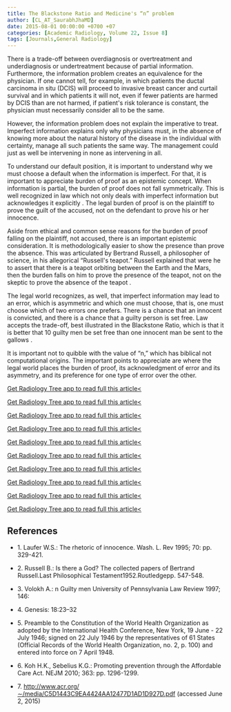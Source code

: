 ```yaml
---
title: The Blackstone Ratio and Medicine's “n” problem
author: [CL_AT_SaurabhJhaMD]
date: 2015-08-01 00:00:00 +0700 +07
categories: [Academic Radiology, Volume 22, Issue 8]
tags: [Journals,General Radiology]
---
```

There is a trade-off between overdiagnosis or overtreatment and underdiagnosis or undertreatment because of partial information. Furthermore, the information problem creates an equivalence for the physician. If one cannot tell, for example, in which patients the ductal carcinoma in situ (DCIS) will proceed to invasive breast cancer and curtail survival and in which patients it will not, even if fewer patients are harmed by DCIS than are not harmed, if patient's risk tolerance is constant, the physician must necessarily consider all to be the same.

However, the information problem does not explain the imperative to treat. Imperfect information explains only why physicians must, in the absence of knowing more about the natural history of the disease in the individual with certainty, manage all such patients the same way. The management could just as well be intervening in none as intervening in all.

To understand our default position, it is important to understand why we must choose a default when the information is imperfect. For that, it is important to appreciate burden of proof as an epistemic concept. When information is partial, the burden of proof does not fall symmetrically. This is well recognized in law which not only deals with imperfect information but acknowledges it explicitly . The legal burden of proof is on the plaintiff to prove the guilt of the accused, not on the defendant to prove his or her innocence.

Aside from ethical and common sense reasons for the burden of proof falling on the plaintiff, not accused, there is an important epistemic consideration. It is methodologically easier to show the presence than prove the absence. This was articulated by Bertrand Russell, a philosopher of science, in his allegorical “Russell's teapot.” Russell explained that were he to assert that there is a teapot orbiting between the Earth and the Mars, then the burden falls on him to prove the presence of the teapot, not on the skeptic to prove the absence of the teapot .

The legal world recognizes, as well, that imperfect information may lead to an error, which is asymmetric and which one must choose, that is, one must choose which of two errors one prefers. There is a chance that an innocent is convicted, and there is a chance that a guilty person is set free. Law accepts the trade-off, best illustrated in the Blackstone Ratio, which is that it is better that 10 guilty men be set free than one innocent man be sent to the gallows .

It is important not to quibble with the value of “n,” which has biblical not computational origins. The important points to appreciate are where the legal world places the burden of proof, its acknowledgment of error and its asymmetry, and its preference for one type of error over the other.

[Get Radiology Tree app to read full this article<](https://clinicalpub.com/app)

[Get Radiology Tree app to read full this article<](https://clinicalpub.com/app)

[Get Radiology Tree app to read full this article<](https://clinicalpub.com/app)

[Get Radiology Tree app to read full this article<](https://clinicalpub.com/app)

[Get Radiology Tree app to read full this article<](https://clinicalpub.com/app)

[Get Radiology Tree app to read full this article<](https://clinicalpub.com/app)

[Get Radiology Tree app to read full this article<](https://clinicalpub.com/app)

[Get Radiology Tree app to read full this article<](https://clinicalpub.com/app)

[Get Radiology Tree app to read full this article<](https://clinicalpub.com/app)

[Get Radiology Tree app to read full this article<](https://clinicalpub.com/app)

## References

- 1\. Laufer W.S.: The rhetoric of innocence. Wash. L. Rev 1995; 70: pp. 329-421.


- 2\. Russell B.: Is there a God? The collected papers of Bertrand Russell.Last Philosophical Testament1952.Routledgepp. 547-548.


- 3\. Volokh A.: n Guilty men University of Pennsylvania Law Review 1997; 146:


- 4\.  Genesis: 18:23–32


- 5\.  Preamble to the Constitution of the World Health Organization as adopted by the International Health Conference, New York, 19 June - 22 July 1946; signed on 22 July 1946 by the representatives of 61 States (Official Records of the World Health Organization, no. 2, p. 100) and entered into force on 7 April 1948.


- 6\. Koh H.K., Sebelius K.G.: Promoting prevention through the Affordable Care Act. NEJM 2010; 363: pp. 1296-1299.


- 7\.  http://www.acr.org/∼/media/C5D1443C9EA4424AA12477D1AD1D927D.pdf  (accessed June 2, 2015)